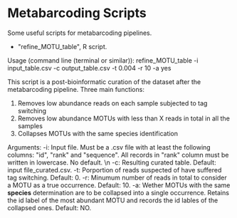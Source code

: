 # Metabarcoding Scripts

Some useful scripts for metabarcoding pipelines.

- "refine_MOTU_table", R script.

Usage (command line (terminal or similar)): refine_MOTU_table -i input_table.csv -c output_table.csv -t 0.004 -r 10 -a yes

This script is a post-bioinformatic curation of the dataset after the metabarcoding pipeline. Three main functions:
1. Removes low abundance reads on each sample subjected to tag switching
2. Removes low abundance MOTUs with less than X reads in total in all the samples
3. Collapses MOTUs with the same species identification

Arguments:
 -i: Input file. Must be a .csv file with at least the following columns: "id", "rank" and "sequence". All records in "rank" column must be written in lowercase. No default. \n
 -c: Resulting curated table. Default: input file_curated.csv.
 -t: Porportion of reads suspected of have suffered tag switching. Default: 0.
 -r: Minumum number of reads in total to consider a MOTU as a true occurrence. Default: 10.
 -a: Wether MOTUs with the same __species__ determination are to be collapsed into a single occurrence. Retains the id label of the most abundant MOTU and records the id lables of the collapsed ones. Default: NO.
